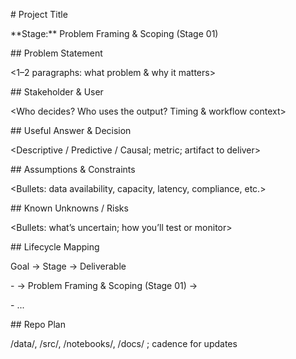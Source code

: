 \# Project Title

\*\*Stage:\*\* Problem Framing \& Scoping (Stage 01)

\## Problem Statement

<1–2 paragraphs: what problem \& why it matters>

\## Stakeholder \& User

<Who decides? Who uses the output? Timing \& workflow context>

\## Useful Answer \& Decision

<Descriptive / Predictive / Causal; metric; artifact to deliver>

\## Assumptions \& Constraints

<Bullets: data availability, capacity, latency, compliance, etc.>

\## Known Unknowns / Risks

<Bullets: what’s uncertain; how you’ll test or monitor>

\## Lifecycle Mapping

Goal → Stage → Deliverable

\- <Goal A> → Problem Framing \& Scoping (Stage 01) → <Deliverable X>

\- ...

\## Repo Plan

/data/, /src/, /notebooks/, /docs/ ; cadence for updates

